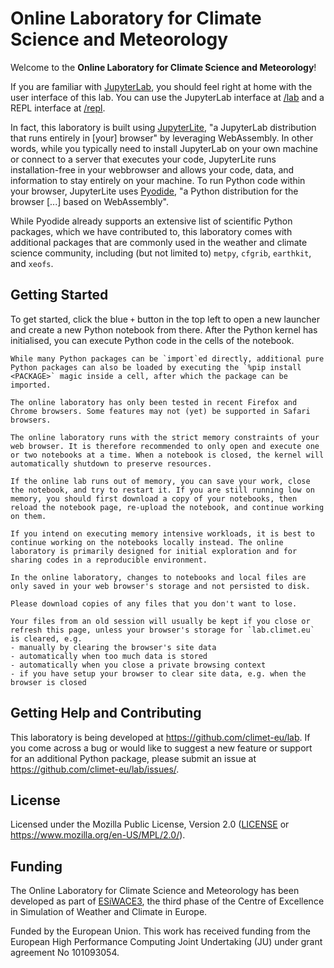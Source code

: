 # Online Laboratory for Climate Science and Meteorology

Welcome to the **Online Laboratory for Climate Science and Meteorology**!

If you are familiar with [JupyterLab](https://jupyter.org/), you should feel right at home with the user interface of this lab. You can use the JupyterLab interface at [/lab](https://lab.climet.eu/latest/lab) and a REPL interface at [/repl](https://lab.climet.eu/latest/repl).

In fact, this laboratory is built using [JupyterLite](https://jupyterlite.readthedocs.io/en/stable/), "a JupyterLab distribution that runs entirely in [your] browser" by leveraging WebAssembly. In other words, while you typically need to install JupyterLab on your own machine or connect to a server that executes your code, JupyterLite runs installation-free in your webbrowser and allows your code, data, and information to stay entirely on your machine. To run Python code within your browser, JupyterLite uses [Pyodide](https://pyodide.org/en/stable/), "a Python distribution for the browser [...] based on WebAssembly".

While Pyodide already supports an extensive list of scientific Python packages, which we have contributed to, this laboratory comes with additional packages that are commonly used in the weather and climate science community, including (but not limited to) `metpy`, `cfgrib`, `earthkit`, and `xeofs`.


## Getting Started

To get started, click the blue `+` button in the top left to open a new launcher and create a new Python notebook from there. After the Python kernel has initialised, you can execute Python code in the cells of the notebook.

```{tip}
While many Python packages can be `import`ed directly, additional pure Python packages can also be loaded by executing the `%pip install <PACKAGE>` magic inside a cell, after which the package can be imported.
```

```{note}
The online laboratory has only been tested in recent Firefox and Chrome browsers. Some features may not (yet) be supported in Safari browsers.
```

```{attention}
The online laboratory runs with the strict memory constraints of your web browser. It is therefore recommended to only open and execute one or two notebooks at a time. When a notebook is closed, the kernel will automatically shutdown to preserve resources.

If the online lab runs out of memory, you can save your work, close the notebook, and try to restart it. If you are still running low on memory, you should first download a copy of your notebooks, then reload the notebook page, re-upload the notebook, and continue working on them.

If you intend on executing memory intensive workloads, it is best to continue working on the notebooks locally instead. The online laboratory is primarily designed for initial exploration and for sharing codes in a reproducible environment.
```

```{caution}
In the online laboratory, changes to notebooks and local files are only saved in your web browser's storage and not persisted to disk.

Please download copies of any files that you don't want to lose.

Your files from an old session will usually be kept if you close or refresh this page, unless your browser's storage for `lab.climet.eu` is cleared, e.g.
- manually by clearing the browser's site data
- automatically when too much data is stored
- automatically when you close a private browsing context
- if you have setup your browser to clear site data, e.g. when the browser is closed
```


## Getting Help and Contributing

This laboratory is being developed at https://github.com/climet-eu/lab. If you come across a bug or would like to suggest a new feature or support for an additional Python package, please submit an issue at https://github.com/climet-eu/lab/issues/.


## License

Licensed under the Mozilla Public License, Version 2.0 ([LICENSE](LICENSE) or https://www.mozilla.org/en-US/MPL/2.0/).


## Funding

The Online Laboratory for Climate Science and Meteorology has been developed as part of [ESiWACE3](https://www.esiwace.eu), the third phase of the Centre of Excellence in Simulation of Weather and Climate in Europe.

Funded by the European Union. This work has received funding from the European High Performance Computing Joint Undertaking (JU) under grant agreement No 101093054.
